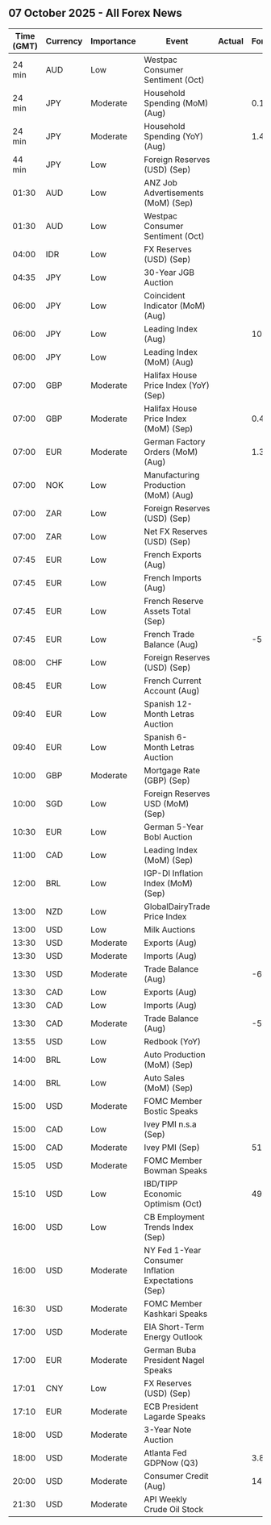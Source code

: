 ## 07 October 2025 - All Forex News

| Time (GMT) | Currency | Importance | Event | Actual | Forecast | Previous |
|------|----------|------------|-------|--------|----------|----------|
| 24 min | AUD | Low | Westpac Consumer Sentiment (Oct) |  |  | -3.1% |
| 24 min | JPY | Moderate | Household Spending (MoM) (Aug) |  | 0.1% | 1.7% |
| 24 min | JPY | Moderate | Household Spending (YoY) (Aug) |  | 1.4% | 1.4% |
| 44 min | JPY | Low | Foreign Reserves (USD) (Sep) |  |  | 1,324.2B |
| 01:30 | AUD | Low | ANZ Job Advertisements (MoM) (Sep) |  |  | 0.1% |
| 01:30 | AUD | Low | Westpac Consumer Sentiment (Oct) |  |  | -3.1% |
| 04:00 | IDR | Low | FX Reserves (USD) (Sep) |  |  | 150.70B |
| 04:35 | JPY | Low | 30-Year JGB Auction |  |  | 3.264% |
| 06:00 | JPY | Low | Coincident Indicator (MoM) (Aug) |  |  | -1.8% |
| 06:00 | JPY | Low | Leading Index (Aug) |  | 107.1 | 106.1 |
| 06:00 | JPY | Low | Leading Index (MoM) (Aug) |  |  | 1.1% |
| 07:00 | GBP | Moderate | Halifax House Price Index (YoY) (Sep) |  |  | 2.2% |
| 07:00 | GBP | Moderate | Halifax House Price Index (MoM) (Sep) |  | 0.4% | 0.3% |
| 07:00 | EUR | Moderate | German Factory Orders (MoM) (Aug) |  | 1.3% | -2.9% |
| 07:00 | NOK | Low | Manufacturing Production (MoM) (Aug) |  |  | 0.0% |
| 07:00 | ZAR | Low | Foreign Reserves (USD) (Sep) |  |  | 70.42B |
| 07:00 | ZAR | Low | Net FX Reserves (USD) (Sep) |  |  | 65.899B |
| 07:45 | EUR | Low | French Exports (Aug) |  |  | 52.1B |
| 07:45 | EUR | Low | French Imports (Aug) |  |  | 57.7B |
| 07:45 | EUR | Low | French Reserve Assets Total (Sep) |  |  | 304,802.0M |
| 07:45 | EUR | Low | French Trade Balance (Aug) |  | -5.2B | -5.6B |
| 08:00 | CHF | Low | Foreign Reserves (USD) (Sep) |  |  | 715,124.0B |
| 08:45 | EUR | Low | French Current Account (Aug) |  |  | -2.50B |
| 09:40 | EUR | Low | Spanish 12-Month Letras Auction |  |  | 1.986% |
| 09:40 | EUR | Low | Spanish 6-Month Letras Auction |  |  | 1.958% |
| 10:00 | GBP | Moderate | Mortgage Rate (GBP) (Sep) |  |  | 6.86% |
| 10:00 | SGD | Low | Foreign Reserves USD (MoM) (Sep) |  |  | 391.3B |
| 10:30 | EUR | Low | German 5-Year Bobl Auction |  |  | 2.290% |
| 11:00 | CAD | Low | Leading Index (MoM) (Sep) |  |  | 0.14% |
| 12:00 | BRL | Low | IGP-DI Inflation Index (MoM) (Sep) |  |  | 0.20% |
| 13:00 | NZD | Low | GlobalDairyTrade Price Index |  |  | -0.8% |
| 13:00 | USD | Low | Milk Auctions |  |  | 4,041.0 |
| 13:30 | USD | Moderate | Exports (Aug) |  |  | 280.50B |
| 13:30 | USD | Moderate | Imports (Aug) |  |  | 358.80B |
| 13:30 | USD | Moderate | Trade Balance (Aug) |  | -61.20B | -78.30B |
| 13:30 | CAD | Low | Exports (Aug) |  |  | 61.86B |
| 13:30 | CAD | Low | Imports (Aug) |  |  | 66.80B |
| 13:30 | CAD | Moderate | Trade Balance (Aug) |  | -5.70B | -4.94B |
| 13:55 | USD | Low | Redbook (YoY) |  |  | 5.9% |
| 14:00 | BRL | Low | Auto Production (MoM) (Sep) |  |  | 3.0% |
| 14:00 | BRL | Low | Auto Sales (MoM) (Sep) |  |  | -7.3% |
| 15:00 | USD | Moderate | FOMC Member Bostic Speaks |  |  |  |
| 15:00 | CAD | Low | Ivey PMI n.s.a (Sep) |  |  | 50.0 |
| 15:00 | CAD | Moderate | Ivey PMI (Sep) |  | 51.2 | 50.1 |
| 15:05 | USD | Moderate | FOMC Member Bowman Speaks |  |  |  |
| 15:10 | USD | Low | IBD/TIPP Economic Optimism (Oct) |  | 49.3 | 48.7 |
| 16:00 | USD | Low | CB Employment Trends Index (Sep) |  |  | 106.41 |
| 16:00 | USD | Moderate | NY Fed 1-Year Consumer Inflation Expectations (Sep) |  |  | 3.2% |
| 16:30 | USD | Moderate | FOMC Member Kashkari Speaks |  |  |  |
| 17:00 | USD | Moderate | EIA Short-Term Energy Outlook |  |  |  |
| 17:00 | EUR | Moderate | German Buba President Nagel Speaks |  |  |  |
| 17:01 | CNY | Low | FX Reserves (USD) (Sep) |  |  | 3.322T |
| 17:10 | EUR | Moderate | ECB President Lagarde Speaks |  |  |  |
| 18:00 | USD | Moderate | 3-Year Note Auction |  |  | 3.485% |
| 18:00 | USD | Moderate | Atlanta Fed GDPNow (Q3) |  | 3.8% | 3.8% |
| 20:00 | USD | Moderate | Consumer Credit (Aug) |  | 14.90B | 16.01B |
| 21:30 | USD | Moderate | API Weekly Crude Oil Stock |  |  | -3.674M |
